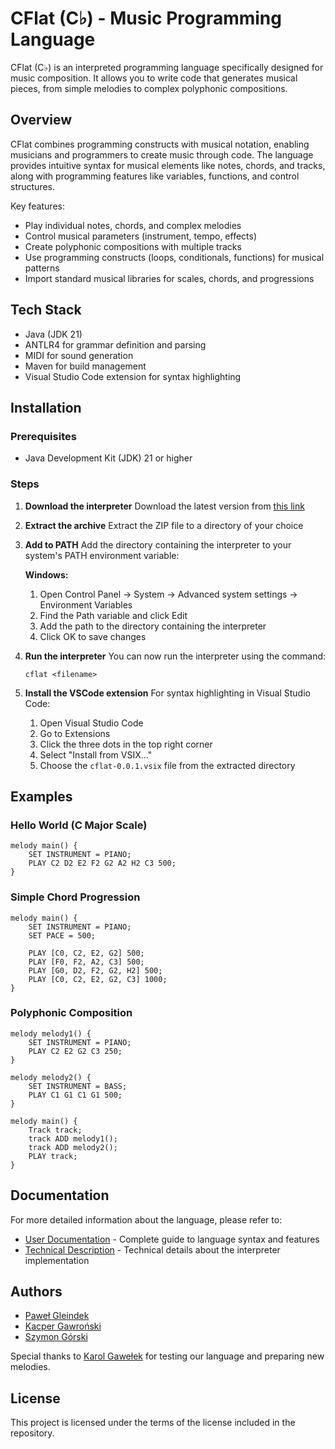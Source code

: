 # CFlat (C♭) - Music Programming Language

CFlat (C♭) is an interpreted programming language specifically designed for music composition. It allows you to write code that generates musical pieces, from simple melodies to complex polyphonic compositions.

## Overview

CFlat combines programming constructs with musical notation, enabling musicians and programmers to create music through code. The language provides intuitive syntax for musical elements like notes, chords, and tracks, along with programming features like variables, functions, and control structures.

Key features:
- Play individual notes, chords, and complex melodies
- Control musical parameters (instrument, tempo, effects)
- Create polyphonic compositions with multiple tracks
- Use programming constructs (loops, conditionals, functions) for musical patterns
- Import standard musical libraries for scales, chords, and progressions

## Tech Stack

- Java (JDK 21)
- ANTLR4 for grammar definition and parsing
- MIDI for sound generation
- Maven for build management
- Visual Studio Code extension for syntax highlighting

## Installation

### Prerequisites
- Java Development Kit (JDK) 21 or higher

### Steps

1. **Download the interpreter**
   Download the latest version from [this link](https://drive.google.com/drive/folders/1ATRqf2of5x2dkOJZIdNhpwM69bydQftP?usp=sharing)

2. **Extract the archive**
   Extract the ZIP file to a directory of your choice

3. **Add to PATH**
   Add the directory containing the interpreter to your system's PATH environment variable:
   
   **Windows:**
   1. Open Control Panel → System → Advanced system settings → Environment Variables
   2. Find the Path variable and click Edit
   3. Add the path to the directory containing the interpreter
   4. Click OK to save changes

4. **Run the interpreter**
   You can now run the interpreter using the command:
   ```
   cflat <filename>
   ```

5. **Install the VSCode extension**
   For syntax highlighting in Visual Studio Code:
   1. Open Visual Studio Code
   2. Go to Extensions
   3. Click the three dots in the top right corner
   4. Select "Install from VSIX..."
   5. Choose the `cflat-0.0.1.vsix` file from the extracted directory

## Examples

### Hello World (C Major Scale)
```
melody main() {
    SET INSTRUMENT = PIANO;
    PLAY C2 D2 E2 F2 G2 A2 H2 C3 500;
}
```

### Simple Chord Progression
```
melody main() {
    SET INSTRUMENT = PIANO;
    SET PACE = 500;

    PLAY [C0, C2, E2, G2] 500;
    PLAY [F0, F2, A2, C3] 500;
    PLAY [G0, D2, F2, G2, H2] 500;
    PLAY [C0, C2, E2, G2, C3] 1000;
}
```

### Polyphonic Composition
```
melody melody1() {
    SET INSTRUMENT = PIANO;
    PLAY C2 E2 G2 C3 250;
}

melody melody2() {
    SET INSTRUMENT = BASS;
    PLAY C1 G1 C1 G1 500;
}

melody main() {
    Track track;
    track ADD melody1();
    track ADD melody2();
    PLAY track;
}
```

## Documentation

For more detailed information about the language, please refer to:

- [User Documentation](documentation_eng.md) - Complete guide to language syntax and features
- [Technical Description](technical_description.md) - Technical details about the interpreter implementation

## Authors

- [Paweł Gleindek](https://github.com/pavlvs-91)
- [Kacper Gawroński](https://github.com/Gawronek69)
- [Szymon Górski](https://github.com/sggorski)

Special thanks to [Karol Gawełek](https://github.com/Fizroj) for testing our language and preparing new melodies.

## License

This project is licensed under the terms of the license included in the repository.